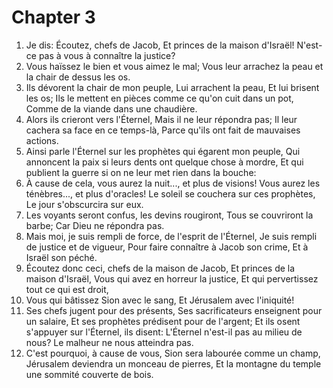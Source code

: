 # Chapter 3

1. Je dis: Écoutez, chefs de Jacob, Et princes de la maison d'Israël! N'est-ce pas à vous à connaître la justice?
2. Vous haïssez le bien et vous aimez le mal; Vous leur arrachez la peau et la chair de dessus les os.
3. Ils dévorent la chair de mon peuple, Lui arrachent la peau, Et lui brisent les os; Ils le mettent en pièces comme ce qu'on cuit dans un pot, Comme de la viande dans une chaudière.
4. Alors ils crieront vers l'Éternel, Mais il ne leur répondra pas; Il leur cachera sa face en ce temps-là, Parce qu'ils ont fait de mauvaises actions.
5. Ainsi parle l'Éternel sur les prophètes qui égarent mon peuple, Qui annoncent la paix si leurs dents ont quelque chose à mordre, Et qui publient la guerre si on ne leur met rien dans la bouche:
6. À cause de cela, vous aurez la nuit..., et plus de visions! Vous aurez les ténèbres..., et plus d'oracles! Le soleil se couchera sur ces prophètes, Le jour s'obscurcira sur eux.
7. Les voyants seront confus, les devins rougiront, Tous se couvriront la barbe; Car Dieu ne répondra pas.
8. Mais moi, je suis rempli de force, de l'esprit de l'Éternel, Je suis rempli de justice et de vigueur, Pour faire connaître à Jacob son crime, Et à Israël son péché.
9. Écoutez donc ceci, chefs de la maison de Jacob, Et princes de la maison d'Israël, Vous qui avez en horreur la justice, Et qui pervertissez tout ce qui est droit,
10. Vous qui bâtissez Sion avec le sang, Et Jérusalem avec l'iniquité!
11. Ses chefs jugent pour des présents, Ses sacrificateurs enseignent pour un salaire, Et ses prophètes prédisent pour de l'argent; Et ils osent s'appuyer sur l'Éternel, ils disent: L'Éternel n'est-il pas au milieu de nous? Le malheur ne nous atteindra pas.
12. C'est pourquoi, à cause de vous, Sion sera labourée comme un champ, Jérusalem deviendra un monceau de pierres, Et la montagne du temple une sommité couverte de bois.

